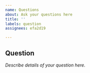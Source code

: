 ```yaml
---
name: Questions
about: Ask your questions here
title: ''
labels: question
assignees: efa2d19

---
```


Question
---

_Describe details of your question here._
